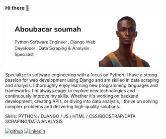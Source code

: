 ### Hi there 👋
![](https://github.com/Abusooma/Abusooma/blob/main/github_profil.png)

Specialize in software engineering with a focus on Python. I have a strong passion for web development using Django and am skilled in data scraping and analysis.
I thoroughly enjoy learning new programming languages and frameworks.
I'm always eager to explore new technologies and continuously improve my skills. Whether it's working on backend development, creating APIs, or diving into data analysis, I thrive on solving complex problems and delivering high-quality solutions.

Skills: PYTHON / DJANGO / JS / HTML / CSS/BOOSTRAP/DATA SCRAPING/DATA ANALYSIS

[<img src='https://cdn.jsdelivr.net/npm/simple-icons@3.0.1/icons/github.svg' alt='github' height='40'>](https://github.com/https://github.com/Abusooma)  [<img src='https://cdn.jsdelivr.net/npm/simple-icons@3.0.1/icons/linkedin.svg' alt='linkedin' height='40'>](https://www.linkedin.com/in/https://www.linkedin.com/in/aboubacarsoumah//)  

